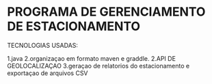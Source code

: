 # PROGRAMA DE GERENCIAMENTO DE ESTACIONAMENTO 

TECNOLOGIAS USADAS:

1.java
2.organizaçao em formato maven e graddle.
2.API DE GEOLOCALIZAÇAO
3.geraçao de relatorios do estacionamento e exportaçao de arquivos CSV

